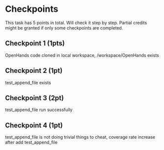 # Checkpoints

This task has 5 points in total. Will check it step by step. Partial credits might be granted if only some checkpoints are completed.

## Checkpoint 1 (1pts)

OpenHands code cloned in local workspace, /workspace/OpenHands exists

## Checkpoint 2 (1pt)

test_append_file exists

## Checkpoint 3 (2pt)

test_append_file run successfully

## Checkpoint 4 (1pt)

test_append_file is not doing trivial things to cheat, coverage rate increase after add test_append_file
